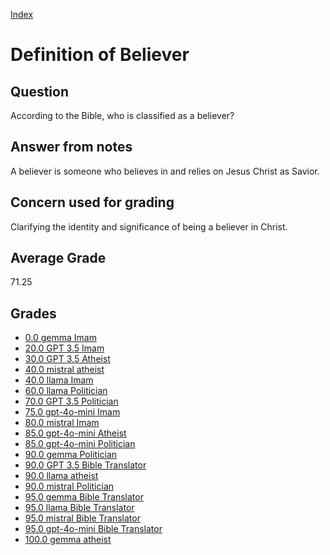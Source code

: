 
[Index](../../index.md)
# Definition of Believer
## Question
According to the Bible, who is classified as a believer?

## Answer from notes
A believer is someone who believes in and relies on Jesus Christ as Savior.

## Concern used for grading
Clarifying the identity and significance of being a believer in Christ.

## Average Grade
71.25

## Grades
 * [0.0 gemma Imam](../answers/gemma_Imam/Definition_of_Believer.md)
 * [20.0 GPT 3.5 Imam](../answers/GPT_3.5_Imam/Definition_of_Believer.md)
 * [30.0 GPT 3.5 Atheist](../answers/GPT_3.5_Atheist/Definition_of_Believer.md)
 * [40.0 mistral atheist](../answers/mistral_atheist/Definition_of_Believer.md)
 * [40.0 llama Imam](../answers/llama_Imam/Definition_of_Believer.md)
 * [60.0 llama Politician](../answers/llama_Politician/Definition_of_Believer.md)
 * [70.0 GPT 3.5 Politician](../answers/GPT_3.5_Politician/Definition_of_Believer.md)
 * [75.0 gpt-4o-mini Imam](../answers/gpt-4o-mini_Imam/Definition_of_Believer.md)
 * [80.0 mistral Imam](../answers/mistral_Imam/Definition_of_Believer.md)
 * [85.0 gpt-4o-mini Atheist](../answers/gpt-4o-mini_Atheist/Definition_of_Believer.md)
 * [85.0 gpt-4o-mini Politician](../answers/gpt-4o-mini_Politician/Definition_of_Believer.md)
 * [90.0 gemma Politician](../answers/gemma_Politician/Definition_of_Believer.md)
 * [90.0 GPT 3.5 Bible Translator](../answers/GPT_3.5_Bible_Translator/Definition_of_Believer.md)
 * [90.0 llama atheist](../answers/llama_atheist/Definition_of_Believer.md)
 * [90.0 mistral Politician](../answers/mistral_Politician/Definition_of_Believer.md)
 * [95.0 gemma Bible Translator](../answers/gemma_Bible_Translator/Definition_of_Believer.md)
 * [95.0 llama Bible Translator](../answers/llama_Bible_Translator/Definition_of_Believer.md)
 * [95.0 mistral Bible Translator](../answers/mistral_Bible_Translator/Definition_of_Believer.md)
 * [95.0 gpt-4o-mini Bible Translator](../answers/gpt-4o-mini_Bible_Translator/Definition_of_Believer.md)
 * [100.0 gemma atheist](../answers/gemma_atheist/Definition_of_Believer.md)
